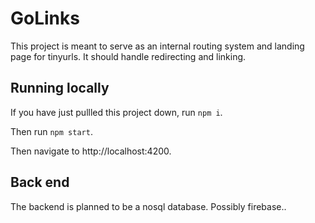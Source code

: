 # GoLinks

This project is meant to serve as an internal routing system and landing page for tinyurls. It should handle redirecting and linking.

## Running locally

If you have just pullled this project down, run `npm i`.

Then run `npm start`.

Then navigate to http://localhost:4200.

## Back end

The backend is planned to be a nosql database. Possibly firebase..